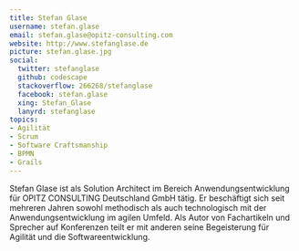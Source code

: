 ```yaml
---
title: Stefan Glase
username: stefan.glase
email: stefan.glase@opitz-consulting.com
website: http://www.stefanglase.de
picture: stefan.glase.jpg
social:
  twitter: stefanglase
  github: codescape
  stackoverflow: 266268/stefanglase
  facebook: stefan.glase
  xing: Stefan_Glase
  lanyrd: stefanglase
topics:
- Agilität
- Scrum
- Software Craftsmanship
- BPMN
- Grails
---
```


Stefan Glase ist als Solution Architect im Bereich Anwendungsentwicklung für OPITZ CONSULTING Deutschland GmbH tätig. Er beschäftigt sich seit mehreren Jahren sowohl methodisch als auch technologisch mit der Anwendungsentwicklung im agilen Umfeld. Als Autor von Fachartikeln und Sprecher auf Konferenzen teilt er mit anderen seine Begeisterung für Agilität und die Softwareentwicklung.
